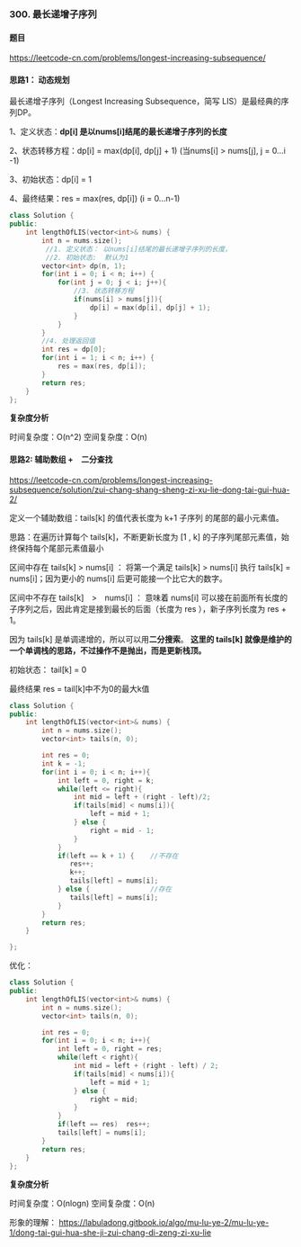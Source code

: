 ### 300. 最长递增子序列

#### 题目

https://leetcode-cn.com/problems/longest-increasing-subsequence/

#### 思路1： 动态规划

最长递增子序列（Longest Increasing Subsequence，简写 LIS）是最经典的序列DP。

1、定义状态：**dp[i] 是以nums[i]结尾的最长递增子序列的长度**

2、状态转移方程：dp[i] = max(dp[i], dp[j] + 1) (当nums[i] > nums[j], j = 0...i -1)

3、初始状态：dp[i] = 1

4、最终结果：res = max(res, dp[i]) (i = 0...n-1)

```cpp
class Solution {
public:
    int lengthOfLIS(vector<int>& nums) {
        int n = nums.size();
         //1. 定义状态： 以nums[i]结尾的最长递增子序列的长度，
         //2. 初始状态:  默认为1
        vector<int> dp(n, 1);
        for(int i = 0; i < n; i++) {
            for(int j = 0; j < i; j++){
                //3. 状态转移方程
                if(nums[i] > nums[j]){
                    dp[i] = max(dp[i], dp[j] + 1);
                }
            }
        }
        //4. 处理返回值
        int res = dp[0];
        for(int i = 1; i < n; i++) {
            res = max(res, dp[i]);
        }
        return res;
    }
};
```

**复杂度分析**

时间复杂度：O(n^2) 
空间复杂度：O(n)


#### 思路2:  辅助数组 +　二分查找

https://leetcode-cn.com/problems/longest-increasing-subsequence/solution/zui-chang-shang-sheng-zi-xu-lie-dong-tai-gui-hua-2/

定义一个辅助数组：tails[k] 的值代表长度为 k+1 子序列 的尾部的最小元素值。

思路：在遍历计算每个 tails[k]，不断更新长度为 [1 , k] 的子序列尾部元素值，始终保持每个尾部元素值最小

区间中存在 tails[k] > nums[i] ： 将第一个满足 tails[k] > nums[i] 执行 tails[k] = nums[i]；因为更小的 nums[i] 后更可能接一个比它大的数字。

区间中不存在 tails[k]　>　nums[i] ： 意味着 nums[i] 可以接在前面所有长度的子序列之后，因此肯定是接到最长的后面（长度为 res ），新子序列长度为 res + 1。

因为 tails[k] 是单调递增的，所以可以用**二分搜索**。 **这里的 tails[k] 就像是维护的一个单调栈的思路，不过操作不是抛出，而是更新栈顶。**

初始状态：
tail[k]  = 0

最终结果
res = tail[k]中不为0的最大k值

```cpp
class Solution {
public:
    int lengthOfLIS(vector<int>& nums) {
        int n = nums.size();
        vector<int> tails(n, 0);

        int res = 0;
        int k = -1;
        for(int i = 0; i < n; i++){
            int left = 0, right = k;
            while(left <= right){
                int mid = left + (right - left)/2;
                if(tails[mid] < nums[i]){
                    left = mid + 1;
                } else {
                    right = mid - 1;
                }
            }
            if(left == k + 1) {    //不存在
               res++;
               k++;
               tails[left] = nums[i]; 
            } else {               //存在
               tails[left] = nums[i]; 
            }     
        }
        return res;
    }

};
```

优化：

```cpp
class Solution {
public:
    int lengthOfLIS(vector<int>& nums) {
        int n = nums.size();
        vector<int> tails(n, 0);

        int res = 0;
        for(int i = 0; i < n; i++){
            int left = 0, right = res;
            while(left < right){
                int mid = left + (right - left) / 2;
                if(tails[mid] < nums[i]){
                    left = mid + 1;
                } else {
                    right = mid;
                }
            }
            if(left == res)  res++;
            tails[left] = nums[i];  
        }
        return res;
    }
};
```

**复杂度分析**

时间复杂度：O(nlogn) 
空间复杂度：O(n)

形象的理解：
https://labuladong.gitbook.io/algo/mu-lu-ye-2/mu-lu-ye-1/dong-tai-gui-hua-she-ji-zui-chang-di-zeng-zi-xu-lie
